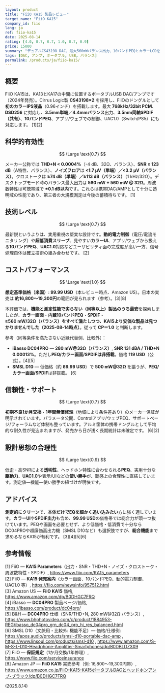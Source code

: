 ```yaml
---
layout: product
title: "FiiO KA15 製品レビュー"
target_name: "FiiO KA15"
company_id: fiio
lang: ja
ref: fiio-ka15
date: 2025-08-14
rating: [4.0, 0.7, 0.7, 1.0, 0.7, 0.9]
price: 15000
summary: "デュアルCS43198 DAC、最大560mWバランス出力、10バンドPEQとカラーLCDを備えるミッドレンジUSB DAC/アンプです。"
tags: [DAC, アンプ, ポータブル, USB, バランス]
permalink: /products/ja/fiio-ka15/
---
```


## 概要

FiiO KA15は、KA13とKA17の中間に位置するポータブルUSB DAC/アンプです（2024年発売）。Cirrus Logic製 **CS43198×2** を採用し、FiiOのドングルとして**初のカラーIPS液晶**（0.96インチ）を搭載します。最大 **768kHz/32bit PCM**、**DSD256** に対応し、**3.5mm単端**／**4.4mmバランス**出力、**3.5mm同軸SPDIF（共有）**、**10バンドPEQ**、アプリ/ウェブでの制御、UAC1.0（Switch/PS5）にも対応します。 [1][2]

## 科学的有効性

$$ \Large \text{0.7} $$

メーカー公称では **THD+N < 0.0004%**（-4 dB、32Ω、バランス）、**SNR ≥ 123 dB**（A特性、バランス）、**ノイズフロア**は **<1.7 µV（単端）／<3.2 µV（バランス）**。クロストークは **≥74 dB（単端）／≥113 dB（バランス）**（1 kHz/32Ω）。デスクトップモード時のバランス最大出力は **560 mW + 560 mW @ 32Ω**。周波数特性は可聴帯域で **±0.1 dB以内**です。これらは携帯DAC/AMPとして十分に透明域の性能であり、第三者の大規模測定は今後の蓄積待ちです。 [1]

## 技術レベル

$$ \Large \text{0.7} $$

最新鋭というよりは、実用重視の堅実な設計です。**動的電力制御**（電圧/電流モニタリング）や**超低消費スリープ**、見やすい**カラーUI**、アプリ/ウェブから扱える**10バンドPEQ**、**UAC1.0**対応などユーザビリティ面の完成度が高い一方、信号処理自体は確立技術の組み合わせです。 [2]

## コストパフォーマンス

$$ \Large \text{1.0} $$

**想定基準価格（米国）: 99.99 USD**（本レビュー時点、Amazon US）。日本の実売は **約16,800～19,300円**の範囲が見られます（参考）。[3][8]

本評価では、**機能と測定性能で劣らない（同等以上）製品のうち最安**を探索しましたが、**カラー画面**・**内蔵10バンドPEQ**・**SPDIF**・**≥560 mW/32Ω（バランス）**をすべて満たしつつ、KA15より安価な製品は**見つかりませんでした（2025-08-14時点）**。従って **CP＝1.0** と判断します。

参考（同等条件を満たさない近縁代替例、比較外）：  
- **iBasso DC04PRO** — **280 mW@32Ω（バランス）**, **SNR 131 dBA / THD+N 0.00013%**。ただし**PEQ/カラー画面/SPDIFは非搭載**。価格 **119 USD**（公式）。[4][5]  
- **SMSL D10** — 低価格（約 **69.99 USD**）で **500 mW@32Ω** を謳うが、**PEQ/カラー画面/SPDIF**は非搭載。 [6]

## 信頼性・サポート

$$ \Large \text{0.7} $$

**初期不良1か月交換**・**1年間無償修理**（地域により条件差あり）のメーカー保証が明示されています。パラメータ公開、Controlアプリ/ウェブPEQ、サポートページ/フォーラムなど体制も整っています。アルミ筐体の携帯ドングルとして平均的な耐久性が見込まれますが、発売から日が浅く長期統計は未確定です。 [6][2]

## 設計思想の合理性

$$ \Large \text{0.9} $$

低歪・高SNRによる**透明性**、ヘッドホン特性に合わせられる**PEQ**、実用十分な**駆動力**、**UAC1.0**や表示/UIなどの**使い勝手**が、聴感上の合理性に直結しています。測定値—機能—使い勝手の紐づけが明快です。

## アドバイス

**測定的にクリーン**で、**本体だけでEQを細かく追い込みたい**方に強く適しています。**カラーUI**や**SPDIF出力**も含め、**99.99 USD**の価格帯では総合力が頭一つ抜けています。PEQや画面を必要とせず、より低価格・低消費で十分ならDC04PROや超廉価高出力機（SMSL D10など）も選択肢ですが、**総合機能**まで求めるならKA15が有利です。 [3][4][5][6]

## 参考情報

[1] FiiO — **KA15 Parameters**（出力・SNR・THD+N・ノイズ・クロストーク・周波数特性・SPDIF）, https://www.fiio.com/KA15_parameters  
[2] FiiO — **KA15 発売案内**（カラー画面、10バンドPEQ、動的電力制御、UAC1.0 等）, https://fiio.com/newsinfo/957512.html  
[3] Amazon US — **FiiO KA15** 価格, https://www.amazon.com/dp/B0DHGC7FRQ  
[4] iBasso — **DC04PRO** 製品ページ/価格, https://ibasso.com/product/dc04pro/  
[5] B&H — **DC04PRO** 仕様（SNR/THD+N, 280 mW@32Ω バランス）, https://www.bhphotovideo.com/c/product/1884953-REG/ibasso_dc04pro_grn_dc04_pro_hi_res_balanced.html  
[6] SMSL D10（文脈用・比較外: 機能不足）— 価格/仕様例: https://apos.audio/products/smsl-d10-portable-dac-amp , https://www.linsoul.com/products/smsl-d10 , https://www.amazon.com/S-M-S-L-D10-Headphone-Amplifier-Smartphones/dp/B0DBLDZ3X9  
[7] FiiO — **保証規定**（1か月交換/1年修理）, https://www.fiio.com/serviceinsurance  
[8] Amazon JP — **FiiO KA15** 実売参考（例: 16,800〜19,300円帯）, https://www.amazon.co.jp/FiiO-KA15-KA15ポータブルDACとヘッドホンアンプ-ブラック/dp/B0DHGC7FRQ

(2025.8.14)